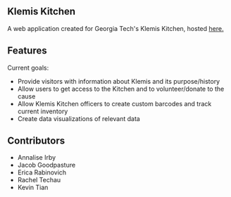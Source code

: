 ## Klemis Kitchen

A web application created for Georgia Tech's Klemis Kitchen, hosted [here.](http://klemiskitchen.gatech.edu)

## Features

Current goals:
* Provide visitors with information about Klemis and its purpose/history
* Allow users to get access to the Kitchen and to volunteer/donate to the cause
* Allow Klemis Kitchen officers to create custom barcodes and track current inventory
* Create data visualizations of relevant data

## Contributors

* Annalise Irby
* Jacob Goodpasture
* Erica Rabinovich
* Rachel Techau
* Kevin Tian

